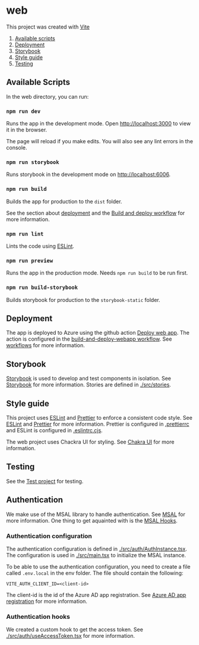 # web

This project was created with [Vite](https://vitejs.dev/)

1. [Available scripts](#available-scripts)
2. [Deployment](#deployment)
3. [Storybook](#storybook)
4. [Style guide](#style-guide)
5. [Testing](#testing)

## Available Scripts

In the web directory, you can run:

### `npm run dev`

Runs the app in the development mode.
Open [http://localhost:3000](http://localhost:3000) to view it in the browser.

The page will reload if you make edits.
You will also see any lint errors in the console.

### `npm run storybook`

Runs storybook in the development mode on [http://localhost:6006](http://localhost:6006).

### `npm run build`

Builds the app for production to the `dist` folder.

See the section about [deployment](https://vitejs.dev/guide/build.html) and the [Build and deploy workflow](../../doc/workflows.md) for more information.

### `npm run lint`

Lints the code using [ESLint](https://eslint.org/).

### `npm run preview`

Runs the app in the production mode. Needs `npm run build` to be run first.

### `npm run build-storybook`

Builds storybook for production to the `storybook-static` folder.

## Deployment

The app is deployed to Azure using the github action [Deploy web app](../../.github/actions/deploy-web-app/action.yaml). The action is configured in the [build-and-deploy-webapp workflow](../../.github/workflows/build-and-deploy-webapp.yml). See [workflows](../../doc/workflows.md) for more information.

## Storybook

[Storybook](./.storybook) is used to develop and test components in isolation. See [Storybook](https://storybook.js.org/) for more information. Stories are defined in [./src/stories](./src/stories).

## Style guide

This project uses [ESLint](https://eslint.org/) and [Prettier](https://prettier.io/) to enforce a consistent code style. See [ESLint](https://eslint.org/) and [Prettier](https://prettier.io/) for more information. Prettier is configured in [.prettierrc](../../.prettierrc) and ESLint is configured in [.eslintrc.cjs](./.eslintrc.cjs).

The web project uses Chackra UI for styling. See [Chakra UI](https://chakra-ui.com/) for more information.

## Testing

See the [Test project](../../test/) for testing.

## Authentication

We make use of the MSAL library to handle authentication. See [MSAL](https://github.com/AzureAD/microsoft-authentication-library-for-js/blob/dev/lib/msal-react/docs/getting-started.md) for more information.
One thing to get aquainted with is the [MSAL Hooks](https://github.com/AzureAD/microsoft-authentication-library-for-js/blob/dev/lib/msal-react/docs/hooks.md).

### Authentication configuration

The authentication configuration is defined in [./src/auth/AuthInstance.tsx](./src/auth/AuthInstance.tsx). The configuration is used in [./src/main.tsx](./src/main.tsx) to initialize the MSAL instance.

To be able to use the authentication configuration, you need to create a file called `.env.local` in the env folder. The file should contain the following:

```env
VITE_AUTH_CLIENT_ID=<client-id>
```

The client-id is the id of the Azure AD app registration. See [Azure AD app registration](https://portal.azure.com/#view/Microsoft_AAD_RegisteredApps/ApplicationMenuBlade/~/Overview/appId/40d44444-0d3e-4876-a8fd-16fa8014f2bf) for more information.

### Authentication hooks

We created a custom hook to get the access token. See [./src/auth/useAccessToken.tsx](./src/auth/useAccessToken.tsx) for more information.

